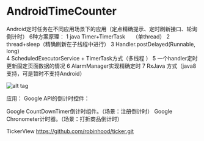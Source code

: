 # AndroidTimeCounter
Android定时任务在不同应用场景下的应用（定点精确提示、定时刷新接口、轮询倒计时）
6种方案原理：
1 java Timer+TimerTask     （单thread）
2 thread+sleep（精确刷新在子线程中进行） 
3  Handler.postDelayed(Runnable, long)    
4  ScheduledExecutorService + TimerTask方式（多线程 ）
5  一个handler定时更新固定页面数据的情况
6  AlarmManager实现精确定时
7 RxJava 方式（java8支持，可是暂时不支持Android）

![alt tag](AndroidTimeCounter/timer_counter.png)

应用：
Google API的倒计时控件：

Google   CountDownTimer倒计时组件。（场景：注册倒计时）
Google   Chronometer计时器。（场景：打折商品倒计时）

TickerView  https://github.com/robinhood/ticker.git
